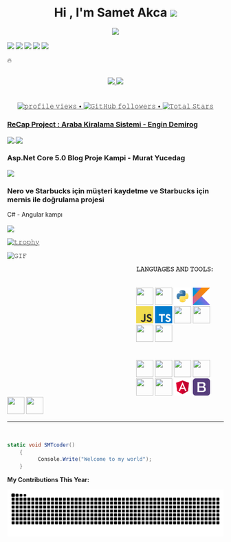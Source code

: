  
 <h1 align="center">Hi , I'm Samet Akca <img src="https://media.giphy.com/media/hvRJCLFzcasrR4ia7z/giphy.gif" width="35">   </h1>
<p align="center">
  <a href="https://github.com/smtdeveloper"><img src="https://readme-typing-svg.herokuapp.com?lines=Welcome+to+my+world;My+nickname+is+SMTcoder;Full+Stack+Developer;Management+Information+Systems+Student;Python%20|%20Java%20|%20C%20Sharp;&center=true&width=500&height=50"></a>
</p>

 <div> 
 	<a href="https://www.instagram.com/smtcoder/" target="_blank"><img src="https://img.shields.io/badge/Instagram-E4405F?style=for-the-badge&logo=instagram&logoColor=white" target="_blank"></a>
   <a href="https://play.google.com/store/apps/developer?id=Samet+Akca" target="_blank"><img src="https://img.shields.io/badge/Google_Play-414141?style=for-the-badge&logo=google-play&logoColor=white" target="_blank"></a>
   	<a href="https://www.youtube.com/channel/UCZXmqpZJ3ax5Uzm0pXeVqMg" target="_blank"><img src="https://img.shields.io/badge/YouTube-FF0000?style=for-the-badge&logo=youtube&logoColor=white" target="_blank"></a>
  <a href="https://www.linkedin.com/in/samet-akca-2a4bbb1a8/" target="_blank"><img src="https://img.shields.io/badge/LinkedIn-0077B5?style=for-the-badge&logo=linkedin&logoColor=white" target="_blank"></a>
  <a href="https://smtcoder.tabbs.co/" target="_blank"><img src="https://img.shields.io/badge/Bitcoin-000000?style=for-the-badge&logo=bitcoin&logoColor=white" target="_blank"></a>
  
   :fire: 
 
 </div>
  
<br>
<div align="center" >
<a  href="https://github.com/smtdeveloper">
<img  height="220em" src="https://github-readme-stats.vercel.app/api/top-langs/?username=smtdeveloper&layout=compact&langs_count=16&theme=react"/>
 <img  height="250em"  src="https://user-images.githubusercontent.com/74311713/130072915-0fe0dad5-b9c4-46e2-b611-65a2c52c76de.png"/>

 </div>

 #

 <p align="center">
  <img src="https://gpvc.arturio.dev/smtdeveloper" alt="𝚙𝚛𝚘𝚏𝚒𝚕𝚎 𝚟𝚒𝚎𝚠𝚜"> •  
<!--   <img alt = "profile views" src="https://komarev.com/ghpvc/?username=JayantGoel001&style=flat&color=brightgreen"> •    -->
  <img alt="𝙶𝚒𝚝𝙷𝚞𝚋 𝚏𝚘𝚕𝚕𝚘𝚠𝚎𝚛𝚜" src="https://img.shields.io/github/followers/smtdeveloper?label=Followers&style=social"> •   
  <img src="https://img.shields.io/github/stars/smtdeveloper?label=Stars" alt="𝚃𝚘𝚝𝚊𝚕 𝚂𝚝𝚊𝚛𝚜">
</p>
 
 
 ### ReCap Project : Araba Kiralama Sistemi - Engin Demirog
 
 <a href="https://github.com/smtdeveloper/ReCarProject">
  <img align="center" src="https://github-readme-stats.vercel.app/api/pin/?username=smtdeveloper&repo=ReCarProject&theme=react&include_all_commits=true&count_private=true" />
</a>

  <a href="https://github.com/smtdeveloper/ReCar-FrontEnd">
  <img align="center" src="https://github-readme-stats.vercel.app/api/pin/?username=smtdeveloper&repo=ReCar-FrontEnd&theme=react&include_all_commits=true&count_private=true" />
</a>
 
  ### Asp.Net Core 5.0 Blog Proje Kampi - Murat Yucedag
 
 <a href="https://github.com/smtdeveloper/BlogProjeKampi">
  <img align="center" src="https://github-readme-stats.vercel.app/api/pin/?username=smtdeveloper&repo=BlogProjeKampi&theme=react&include_all_commits=true&count_private=true" />
</a>


   ### Nero ve Starbucks için müşteri kaydetme ve Starbucks için mernis ile doğrulama projesi
C# - Angular kampı

 <a href="https://github.com/smtdeveloper/InterfaceAbstractDemo">
  <img align="center" src="https://github-readme-stats.vercel.app/api/pin/?username=smtdeveloper&repo=InterfaceAbstractDemo&theme=react&include_all_commits=true&count_private=true" />
</a>


  
[![𝚝𝚛𝚘𝚙𝚑𝚢](https://github-profile-trophy.vercel.app/?username=smtdeveloper&column=8&margin-w=15&margin-h=15&no-bg=true&no-frame=true&theme=juicyfresh)](https://github.com/smtdeveloper)
 
 <a target="_blank"><img align="left" height="300" width="300" alt="𝙶𝙸𝙵" src="https://user-images.githubusercontent.com/74311713/130068740-4fd81132-582f-487f-ade9-fa7d68c5017d.PNG"></a>
<br/>



**𝙻𝙰𝙽𝙶𝚄𝙰𝙶𝙴𝚂 𝙰𝙽𝙳 𝚃𝙾𝙾𝙻𝚂:**  
<br/>
<br/>
<code><img height="40" width="40" src="https://cdn.icon-icons.com/icons2/2415/PNG/512/csharp_original_logo_icon_146578.png"></code>
<code><img height="40" width="40" src="https://cdn.iconscout.com/icon/free/png-256/java-60-1174953.png"></code>
<code><img height="40" width="40" src="https://raw.githubusercontent.com/github/explore/80688e429a7d4ef2fca1e82350fe8e3517d3494d/topics/python/python.png"></code>
<code><img height="40" width="40" src="https://raw.githubusercontent.com/github/explore/80688e429a7d4ef2fca1e82350fe8e3517d3494d/topics/kotlin/kotlin.png"></code>
<code><img height="40" width="40" src="https://raw.githubusercontent.com/github/explore/80688e429a7d4ef2fca1e82350fe8e3517d3494d/topics/javascript/javascript.png"></code>
<code><img height="40" width="40" src="https://raw.githubusercontent.com/github/explore/80688e429a7d4ef2fca1e82350fe8e3517d3494d/topics/typescript/typescript.png"></code>
<code><img height="40" width="40" src="https://cdn.iconscout.com/icon/free/png-256/css-131-722685.png"></code>
<code><img height="40" width="40" src="https://www.flaticon.com/svg/static/icons/svg/1216/1216733.svg"></code>
<code><img height="40" width="40" src="https://cdn.freelogovectors.net/wp-content/uploads/2020/12/postman-logo.png"></code>
<code><img height="40" width="40" src="https://image.flaticon.com/icons/png/512/337/337953.png"></code>
<br/>
#
<code><img height="40" width="40" src="https://static.wikia.nocookie.net/logopedia/images/e/e4/Visual_Studio_2013_Logo.svg/revision/latest/scale-to-width-down/250?cb=20191221122625"></code>
<code><img height="40" width="40" src="https://img.utdstc.com/icon/ebd/c75/ebdc759e8c0dd0f603ea13620f6f2ff5221bc73ac9a823e9356ca7e09b90488a:200"></code>
<code><img height="40" width="40" src="https://icon-library.com/images/unity-icon-png/unity-icon-png-23.jpg"></code>
<code><img height="40" width="40" src="https://upload.wikimedia.org/wikipedia/commons/thumb/e/e3/Android_Studio_Icon_%282014-2019%29.svg/1200px-Android_Studio_Icon_%282014-2019%29.svg.png"></code>
<code><img height="40" width="40" src="https://upload.wikimedia.org/wikipedia/commons/thumb/3/3f/Git_icon.svg/1024px-Git_icon.svg.png"></code>
<code><img height="40" width="40" src="https://encrypted-tbn0.gstatic.com/images?q=tbn:ANd9GcR5Sh_y95E_kbXOuzcT4j3BFzY2ucavlQkKDQ&usqp=CAU"></code>
<code><img height="40" width="40" src="https://raw.githubusercontent.com/github/explore/80688e429a7d4ef2fca1e82350fe8e3517d3494d/topics/angular/angular.png"></code>
<code><img height="40" width="40" src="https://raw.githubusercontent.com/github/explore/80688e429a7d4ef2fca1e82350fe8e3517d3494d/topics/bootstrap/bootstrap.png"></code>
<code><img height="40" width="40" src="https://image.flaticon.com/icons/png/512/552/552222.png"></code>
<code><img height="40" width="40" src="https://image.flaticon.com/icons/png/512/552/552220.png"></code>

 
 ---
<br>

 
```C#
static void SMTcoder()
    {
          Console.Write("Welcome to my world");
    }
```

**My Contributions This Year:**    
<!-- Don't Run Contribution Graph(Generate Snake) Action on your default Branch-->
![𝙶𝚒𝚝𝚑𝚞𝚋 𝙲𝚘𝚗𝚝𝚛𝚒𝚋𝚞𝚝𝚒𝚘𝚗 𝙶𝚛𝚊𝚙𝚑](https://github.com/JayantGoel001/JayantGoel001/blob/main/github-contribution-grid-snake.svg)
<!-- Don't Run Contribution Graph(Generate Snake) Action on your default Branch -->
<br/>

  
   



 
